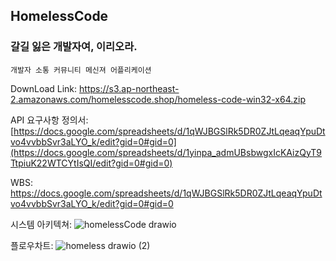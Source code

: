 ## HomelessCode 

### 갈길 잃은 개발자여, 이리오라.

`개발자 소통 커뮤니티 메신져 어플리케이션`

DownLoad Link: https://s3.ap-northeast-2.amazonaws.com/homelesscode.shop/homeless-code-win32-x64.zip

API 요구사항 정의서: [https://docs.google.com/spreadsheets/d/1qWJBGSlRk5DR0ZJtLqeaqYpuDtvo4vvbbSvr3aLYO_k/edit?gid=0#gid=0](https://docs.google.com/spreadsheets/d/1yinpa_admUBsbwgxIcKAizQyT9TtpiuK22WTCYtIsQI/edit?gid=0#gid=0)

WBS: https://docs.google.com/spreadsheets/d/1qWJBGSlRk5DR0ZJtLqeaqYpuDtvo4vvbbSvr3aLYO_k/edit?gid=0#gid=0





시스템 아키텍쳐:
![homelessCode drawio](https://github.com/user-attachments/assets/5e2f090e-4035-49be-a4fa-78d057d67c18)




플로우차트: 
![homeless drawio (2)](https://github.com/user-attachments/assets/56e52bff-469c-4cef-9c80-a08a5da84483)


